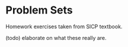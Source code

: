 # Problem Sets
Homework exercises taken from SICP textbook.

(todo) elaborate on what these really are.